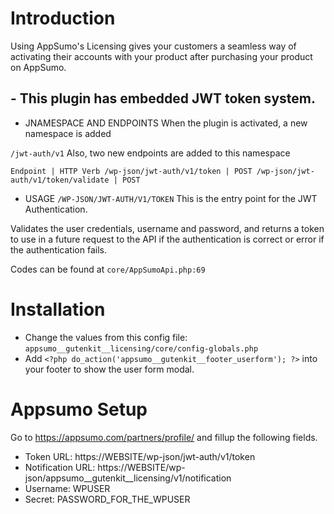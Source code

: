 
# Introduction
Using AppSumo's Licensing gives your customers a seamless way of activating their accounts with your product after purchasing your product on AppSumo.

## - This plugin has embedded JWT token system.
- JNAMESPACE AND ENDPOINTS
When the plugin is activated, a new namespace is added

`/jwt-auth/v1`
Also, two new endpoints are added to this namespace

`Endpoint | HTTP Verb
/wp-json/jwt-auth/v1/token | POST
/wp-json/jwt-auth/v1/token/validate | POST`

- USAGE
`/WP-JSON/JWT-AUTH/V1/TOKEN`
This is the entry point for the JWT Authentication.

Validates the user credentials, username and password, and returns a token to use in a future request to the API if the authentication is correct or error if the authentication fails.

Codes can be found at `core/AppSumoApi.php:69`

# Installation
- Change the values from this config file: `appsumo__gutenkit__licensing/core/config-globals.php`
- Add `<?php do_action('appsumo__gutenkit__footer_userform'); ?>` into your footer to show the user form modal.


# Appsumo Setup
Go to https://appsumo.com/partners/profile/ and fillup the following fields.
- Token URL: https://WEBSITE/wp-json/jwt-auth/v1/token
- Notification URL: https://WEBSITE/wp-json/appsumo__gutenkit__licensing/v1/notification
- Username: WPUSER
- Secret: PASSWORD_FOR_THE_WPUSER
